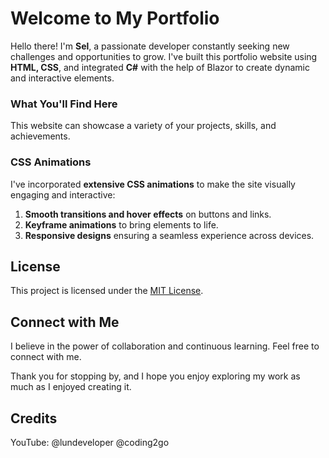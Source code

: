 # Welcome to My Portfolio

Hello there! I'm **Sel**, a passionate developer constantly seeking new challenges and opportunities to grow. I've built this portfolio website using **HTML, CSS**, and integrated **C#** with the help of Blazor to create dynamic and interactive elements. 

### What You'll Find Here

This website can showcase a variety of your projects, skills, and achievements.

### CSS Animations

I've incorporated **extensive CSS animations** to make the site visually engaging and interactive: 
1. **Smooth transitions and hover effects** on buttons and links.
2. **Keyframe animations** to bring elements to life.
3. **Responsive designs** ensuring a seamless experience across devices.

## License

This project is licensed under the [MIT License](LICENSE.txt).


## Connect with Me

I believe in the power of collaboration and continuous learning. Feel free to connect with me.


Thank you for stopping by, and I hope you enjoy exploring my work as much as I enjoyed creating it.



## Credits
YouTube:
@lundeveloper
@coding2go
